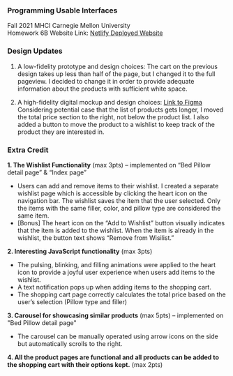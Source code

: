 ### Programming Usable Interfaces <br>
Fall 2021 MHCI Carnegie Mellon University <br>
Homework 6B
Website Link: <a href="https://taeyoung-hw-6b.netlify.app/index.html"> Netlify Deployed Website </a>

### <b>Design Updates</b>
1. A low-fidelity prototype and design choices: The cart on the previous design takes up less than half of the page, but I changed it to the full pageview. I decided to change it in order to provide adequate information about the products with sufficient white space. 

2. A high-fidelity digital mockup and design choices:
<a href="https://www.figma.com/file/nRG88n1pAcfixPyXNyiG7v/Interactive-Prototype-(Develop)?node-id=0%3A1">Link to Figma </a>
Considering potential case that the list of products gets longer, I moved the total price section to the right, not below the product list. I also added a button to move the product to a wishlist to keep track of the product they are interested in. 

### <b>Extra Credit</b>
<b>1. The Wishlist Functionality</b> (max 3pts) – implemented on “Bed Pillow detail page” & “Index page”
- Users can add and remove items to their wishlist. I created a separate wishlist page which is accessible by clicking the heart icon on the navigation bar. The wishlist saves the item that the user selected. Only the items with the same filler, color, and pillow type are considered the same item. 
- [Bonus] The heart icon on the “Add to Wishlist” button visually indicates that the item is added to the wishlist. When the item is already in the wishlist, the button text shows “Remove from Wisilist.”

<b>2. Interesting JavaScript functionality</b> (max 3pts)
- The pulsing, blinking, and filling animations were applied to the heart icon to provide a joyful user experience when users add items to the wishlist.
- A text notification pops up when adding items to the shopping cart.
- The shopping cart page correctly calculates the total price based on the user’s selection (Pillow type and filler)

<b>3. Carousel for showcasing similar products</b> (max 5pts) – implemented on "Bed Pillow detail page"
- The carousel can be manually operated using arrow icons on the side but automatically scrolls to the right. 

<b>4. All the product pages are functional and all products can be added to the shopping cart with their options kept.</b> (max 2pts)
